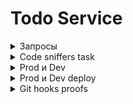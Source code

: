 # Todo Service

<details>
  
<details>
  <summary>Запрос на регистрацию</summary>

  ![Авторизация](https://github.com/ykropchik/todo_service/blob/main/imgs/registration.png)
    
</details>

<details>
  <summary>Запрос на авторизацию</summary>

  ![Авторизация](https://github.com/ykropchik/todo_service/blob/main/imgs/auth.png)
    
</details>
  <summary>Запросы</summary>

<details>
  <summary>Запрос списка todo</summary>

  ![Авторизация](https://github.com/ykropchik/todo_service/blob/main/imgs/getTodoList.png)
  
</details>

<details>
  <summary>Запрос на добавление todo</summary>

  ![Авторизация](https://github.com/ykropchik/todo_service/blob/main/imgs/createTodoItem.png)
    
</details>

<details>
   <summary>Запрос на изменение todo</summary>

  ![Авторизация](https://github.com/ykropchik/todo_service/blob/main/imgs/itemUpdate.png)
    
</details>

<details>
   <summary>Запрос на удаление todo</summary>

  ![Авторизация](https://github.com/ykropchik/todo_service/blob/main/imgs/itemRemove.png)
    
</details>

<details>
  <summary>Запрос на добавление файла</summary>

  ![Авторизация](https://github.com/ykropchik/todo_service/blob/main/imgs/uploadFile.png)
    
</details>

<details>
   <summary>Запрос на получение файла</summary>

  ![Авторизация](https://github.com/ykropchik/todo_service/blob/main/imgs/getFile.png)
    
</details>

<details>
   <summary>Запрос на удаление файла</summary>

  ![Авторизация](https://github.com/ykropchik/todo_service/blob/main/imgs/removeFile.png)
    
</details>

<details>
   <summary>Запрос на получения списка файлов</summary>

  ![Авторизация](https://github.com/ykropchik/todo_service/blob/main/imgs/getFilesList.png)
    
</details>
  
</details>

<details>
  <summary>Code sniffers task</summary>
  
  <details>
   <summary>До исправлений</summary>

  ![PHPSTAN-before](https://github.com/ykropchik/todo_service/blob/main/imgs/phpstan-before.png)
  ![PHPCS-before-part1](https://github.com/ykropchik/todo_service/blob/main/imgs/phpcs-before-part1.png)
  ![PHPCS-before-part2](https://github.com/ykropchik/todo_service/blob/main/imgs/phpcs-before-part2.png)
  ![PHPCS-before-part3](https://github.com/ykropchik/todo_service/blob/main/imgs/phpcs-before-part3.png)
  ![PHPCS-before-part4](https://github.com/ykropchik/todo_service/blob/main/imgs/phpcs-before-part4.png)

  <details>
    <summary>PHP-ECS</summary>

  ```bash
  root@ubuntu-s-1vcpu-1gb-fra1-01:/var/www/todo_service# vendor/bin/ecs check src
  19/19 [▓▓▓▓▓▓▓▓▓▓▓▓▓▓▓▓▓▓▓▓▓▓▓▓▓▓▓▓] 100%


  1) src/Controller/FileController.php

      ---------- begin diff ----------
  @@ -84,7 +84,7 @@
              ], Response::HTTP_FORBIDDEN);
          }

  -        $responsedFile = $this->getParameter('files_directory').'/'.$file->getSafeName();
  +        $responsedFile = $this->getParameter('files_directory') . '/' . $file->getSafeName();

          return new BinaryFileResponse($responsedFile);
      }
  @@ -117,7 +117,7 @@

          $filesystem = new Filesystem();
          try {
  -            $filesystem->remove([$this->getParameter('files_directory').'/'.$file->getSafeName()]);
  +            $filesystem->remove([$this->getParameter('files_directory') . '/' . $file->getSafeName()]);
          } catch (IOExceptionInterface $exception) {
              return $this->response([
                  'status' => Response::HTTP_INTERNAL_SERVER_ERROR,
      ----------- end diff -----------


  Applied checkers:

  * PhpCsFixer\Fixer\Operator\ConcatSpaceFixer



  2) src/Kernel.php

      ---------- begin diff ----------
  @@ -14,11 +14,11 @@
      protected function configureContainer(ContainerConfigurator $container): void
      {
          $container->import('../config/{packages}/*.yaml');
  -        $container->import('../config/{packages}/'.$this->environment.'/*.yaml');
  +        $container->import('../config/{packages}/' . $this->environment . '/*.yaml');

  -        if (is_file(\dirname(__DIR__).'/config/services.yaml')) {
  +        if (is_file(\dirname(__DIR__) . '/config/services.yaml')) {
              $container->import('../config/services.yaml');
  -            $container->import('../config/{services}_'.$this->environment.'.yaml');
  +            $container->import('../config/{services}_' . $this->environment . '.yaml');
          } else {
              $container->import('../config/{services}.php');
          }
  @@ -26,10 +26,10 @@

      protected function configureRoutes(RoutingConfigurator $routes): void
      {
  -        $routes->import('../config/{routes}/'.$this->environment.'/*.yaml');
  +        $routes->import('../config/{routes}/' . $this->environment . '/*.yaml');
          $routes->import('../config/{routes}/*.yaml');

  -        if (is_file(\dirname(__DIR__).'/config/routes.yaml')) {
  +        if (is_file(\dirname(__DIR__) . '/config/routes.yaml')) {
              $routes->import('../config/routes.yaml');
          } else {
              $routes->import('../config/{routes}.php');
      ----------- end diff -----------


  Applied checkers:

  * PhpCsFixer\Fixer\Operator\ConcatSpaceFixer



  3) src/Security/UserAuthenticator.php

      ---------- begin diff ----------
  @@ -52,7 +52,7 @@

          // For example:
          //return new RedirectResponse($this->urlGenerator->generate('some_route'));
  -        throw new \Exception('TODO: provide a valid redirect inside '.__FILE__);
  +        throw new \Exception('TODO: provide a valid redirect inside ' . __FILE__);
      }

      protected function getLoginUrl(Request $request): string
      ----------- end diff -----------


  Applied checkers:

  * PhpCsFixer\Fixer\Operator\ConcatSpaceFixer



  4) src/Service/FileUploader.php

      ---------- begin diff ----------
  @@ -21,7 +21,7 @@
      {
          $originalFilename = pathinfo($file->getClientOriginalName(), PATHINFO_FILENAME);
          $safeFilename = $this->slugger->slug($originalFilename);
  -        $fileName = 'todoService-'.uniqid().'.'.$file->guessExtension();
  +        $fileName = 'todoService-' . uniqid() . '.' . $file->guessExtension();

          try {
              $file->move($this->targetDirectory, $fileName);
      ----------- end diff -----------


  Applied checkers:

  * PhpCsFixer\Fixer\Operator\ConcatSpaceFixer



                                                                                                                          
  [WARNING] 4 errors are fixable! Just add "--fix" to console command and rerun to apply. 
  ```
    
  </details>

  <details>
    <summary>PHPMD</summary>

  ```bash
  root@ubuntu-s-1vcpu-1gb-fra1-01:/var/www/todo_service# vendor/bin/phpmd src text cleancode
  /var/www/todo_service/src/Controller/FileController.php:170      Missing class import via use statement (line '170', column '38').
  /var/www/todo_service/src/Controller/SecurityController.php:34   Missing class import via use statement (line '34', column '19').
  /var/www/todo_service/src/Controller/TodoItemController.php:87   Missing class import via use statement (line '87', column '38').
  /var/www/todo_service/src/DataFixtures/TodoItemsFixtures.php:17  Missing class import via use statement (line '17', column '25').
  /var/www/todo_service/src/DataFixtures/TodoItemsFixtures.php:22  Missing class import via use statement (line '22', column '37').
  /var/www/todo_service/src/Encoder/NixillaJWTEncoder.php:25       Avoid using static access to class '\JWT\Authentication\JWT' in method 'encode'.
  /var/www/todo_service/src/Encoder/NixillaJWTEncoder.php:37       Avoid using static access to class '\JWT\Authentication\JWT' in method 'decode'.
  /var/www/todo_service/src/Kernel.php:22  The method configureContainer uses an else expression. Else clauses are basically not necessary and you can simplify the code by not using them.
  /var/www/todo_service/src/Kernel.php:34  The method configureRoutes uses an else expression. Else clauses are basically not necessary and you can simplify the code by not using them.
  /var/www/todo_service/src/Security/UserAuthenticator.php:47      Avoid assigning values to variables in if clauses and the like (line '49', column '13').
  /var/www/todo_service/src/Security/UserAuthenticator.php:55      Missing class import via use statement (line '55', column '19').
  ```

  </details>
  
  </details>
  
  <details>
   <summary>Исправления</summary>

  ![PHPCBF-use](https://github.com/ykropchik/todo_service/blob/main/imgs/phpcbf-use.png)
  ![PHP-CS](https://github.com/ykropchik/todo_service/blob/main/imgs/php-cs-fixer.png)
    
  </details>
  
  <details>
    <summary>После исправлений</summary>

  ![PHPCS-after](https://github.com/ykropchik/todo_service/blob/main/imgs/phpcs-after-allfixes.png)
  ![PHP-ECS-after](https://github.com/ykropchik/todo_service/blob/main/imgs/php-ecs-after.png)
  ![PHPSTAN-after](https://github.com/ykropchik/todo_service/blob/main/imgs/phpstan-after.png)

  <details>
    <summary>PHPMD</summary>

  ```bash
  root@ubuntu-s-1vcpu-1gb-fra1-01:/var/www/todo_service# vendor/bin/phpmd src text unusedcode
  /var/www/todo_service/src/Security/UserAuthenticator.php:47      Avoid unused parameters such as '$token'.
  /var/www/todo_service/src/Security/UserAuthenticator.php:58      Avoid unused parameters such as '$request'.
  /var/www/todo_service/src/Service/FileUploader.php:22    Avoid unused local variables such as '$originalFilename'.
  ```

  </details>
    
  </details>
  
  
</details>

<details>
    <summary>Prod и Dev</summary>

  ![proof](https://github.com/ykropchik/todo_service/blob/main/imgs/proof.png)

  http://138.197.185.17:90/health - dev
  http://138.197.185.17:80/health - prod
</details>

<details>
    <summary>Prod и Dev deploy</summary>

  ![proof](https://github.com/ykropchik/todo_service/blob/main/imgs/deploy_proof.png)
</details>

<details>
    <summary>Git hooks proofs</summary>

  ![proof 1](https://github.com/ykropchik/todo_service/blob/main/imgs/git-hooks-proof-1.png)
  ![proof 1](https://github.com/ykropchik/todo_service/blob/main/imgs/git-hooks-proof-2.png)
</details>